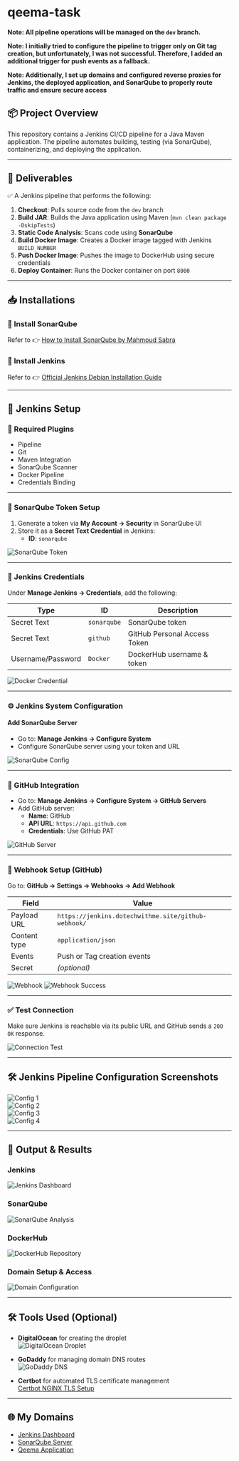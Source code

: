 # qeema-task
**Note: All pipeline operations will be managed on the `dev` branch.**

**Note: I initially tried to configure the pipeline to trigger only on Git tag creation, but unfortunately, I was not successful. Therefore, I added an additional trigger for push events as a fallback.**

**Note: Additionally, I set up domains and configured reverse proxies for Jenkins, the deployed application, and SonarQube to properly route traffic and ensure secure access**
## 📦 Project Overview

This repository contains a Jenkins CI/CD pipeline for a Java Maven application. 
The pipeline automates building, testing (via SonarQube), containerizing, and deploying the application.

---

## 🎯 Deliverables

✅ A Jenkins pipeline that performs the following:

1. **Checkout**: Pulls source code from the `dev` branch  
2. **Build JAR**: Builds the Java application using Maven (`mvn clean package -DskipTests`)  
3. **Static Code Analysis**: Scans code using **SonarQube**  
4. **Build Docker Image**: Creates a Docker image tagged with Jenkins `BUILD_NUMBER`  
5. **Push Docker Image**: Pushes the image to DockerHub using secure credentials  
6. **Deploy Container**: Runs the Docker container on port `8000`

---

## 📥 Installations

### 🔸 Install SonarQube

Refer to 👉 [How to Install SonarQube by Mahmoud Sabra](https://medium.com/@ma7moudsabra/how-to-install-sonarqube-on-ubuntu-24-04-lts-1e5e36f4a767)

### 🔸 Install Jenkins

Refer to 👉 [Official Jenkins Debian Installation Guide](https://pkg.jenkins.io/debian/)

---

## 🔌 Jenkins Setup

### 🧩 Required Plugins

- Pipeline  
- Git  
- Maven Integration  
- SonarQube Scanner  
- Docker Pipeline  
- Credentials Binding  

---

### 🔐 SonarQube Token Setup

1. Generate a token via **My Account → Security** in SonarQube UI  
2. Store it as a **Secret Text Credential** in Jenkins:
   - **ID**: `sonarqube`

![SonarQube Token](https://github.com/user-attachments/assets/fbf751c7-26e9-4f5a-8c01-b32b50f04458)


---

### 🔐 Jenkins Credentials

Under **Manage Jenkins → Credentials**, add the following:

| Type               | ID        | Description                       |
|--------------------|-----------|-----------------------------------|
| Secret Text        | `sonarqube` | SonarQube token                  |
| Secret Text        | `github`  | GitHub Personal Access Token      |
| Username/Password  | `Docker`  | DockerHub username & token        |

![Docker Credential](https://github.com/user-attachments/assets/5c05268f-3bed-4996-bd65-c82d6345ac46)

---

### ⚙️ Jenkins System Configuration

#### Add SonarQube Server

- Go to: **Manage Jenkins → Configure System**
- Configure SonarQube server using your token and URL

![SonarQube Config](https://github.com/user-attachments/assets/432bdf93-b798-435e-9794-8a255bc2696f)

---

### 🔗 GitHub Integration

- Go to: **Manage Jenkins → Configure System → GitHub Servers**
- Add GitHub server:
  - **Name**: GitHub  
  - **API URL**: `https://api.github.com`  
  - **Credentials**: Use GitHub PAT

![GitHub Server](https://github.com/user-attachments/assets/00e5b46c-16f5-47ef-8e13-5839340c19b6)

---

### 🔔 Webhook Setup (GitHub)

Go to: **GitHub → Settings → Webhooks → Add Webhook**

| Field        | Value                                                      |
|--------------|------------------------------------------------------------|
| Payload URL  | `https://jenkins.dotechwithme.site/github-webhook/`       |
| Content type | `application/json`                                        |
| Events       | Push or Tag creation events                               |
| Secret       | *(optional)*                                              |

![Webhook](https://github.com/user-attachments/assets/295c0ead-bd42-4c4f-b8a9-0d1229d4794c)
![Webhook Success](https://github.com/user-attachments/assets/8fa2f1ec-6432-4a26-8031-7eac772ffc93)

---

### ✅ Test Connection

Make sure Jenkins is reachable via its public URL and GitHub sends a `200 OK` response.

![Connection Test](https://github.com/user-attachments/assets/e3d6a650-c709-4f2c-8581-39f524a1102a)

---

## 🛠️ Jenkins Pipeline Configuration Screenshots

![Config 1](https://github.com/user-attachments/assets/9a5d6038-a25b-45dd-a1d2-df2a97de93f3)  
![Config 2](https://github.com/user-attachments/assets/2fd2e81a-fae3-41db-b2a8-8575c759ce46)  
![Config 3](https://github.com/user-attachments/assets/25711796-5990-4436-8177-544f9ac9de68)  
![Config 4](https://github.com/user-attachments/assets/d2cc5eda-1c3e-478c-abe3-ebb085218fe1)

---

## 🚀 Output & Results

### Jenkins  
![Jenkins Dashboard](https://github.com/user-attachments/assets/f5532f02-ca13-43f4-8b3d-54382ef7af56)

### SonarQube  
![SonarQube Analysis](https://github.com/user-attachments/assets/b927de32-36d8-4f46-bc70-840702c303a0)

### DockerHub  
![DockerHub Repository](https://github.com/user-attachments/assets/52b13b17-9d88-493a-9f1d-8029b3e0e584)

### Domain Setup & Access  
![Domain Configuration](https://github.com/user-attachments/assets/0fc712b8-18ea-43de-8902-ea513e54f1e1)

---

## 🛠️ Tools Used (Optional)

- **DigitalOcean** for creating the droplet  
  ![DigitalOcean Droplet](https://github.com/user-attachments/assets/981da07e-6b19-4cd2-8a85-6fa1bcbae60d)

- **GoDaddy** for managing domain DNS routes  
  ![GoDaddy DNS](https://github.com/user-attachments/assets/e25c85f4-0ac8-4ff7-a9de-9779e5f07b57)

- **Certbot** for automated TLS certificate management  
  [Certbot NGINX TLS Setup](https://certbot.eff.org/instructions?ws=nginx&os=snap)

---

## 🌐 My Domains

- [Jenkins Dashboard](https://jenkins.dotechwithme.site/)  
- [SonarQube Server](https://sonarqube.dotechwithme.site/)  
- [Qeema Application](https://qeema.dotechwithme.site/)









